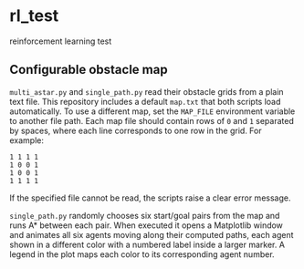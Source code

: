 # rl_test
reinforcement learning test

## Configurable obstacle map

`multi_astar.py` and `single_path.py` read their obstacle grids from a plain
text file.  This repository includes a default `map.txt` that both scripts load
automatically.  To use a different map, set the `MAP_FILE` environment variable
to another file path.  Each map file should contain rows of `0` and `1`
separated by spaces, where each line corresponds to one row in the grid.  For
example:

```
1 1 1 1
1 0 0 1
1 0 0 1
1 1 1 1
```

If the specified file cannot be read, the scripts raise a clear error message.

`single_path.py` randomly chooses six start/goal pairs from the map and runs A*
between each pair.  When executed it opens a Matplotlib window and animates all
six agents moving along their computed paths, each agent shown in a different
color with a numbered label inside a larger marker.  A legend in the plot maps
each color to its corresponding agent number.
